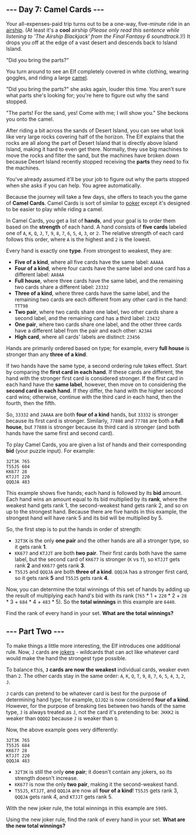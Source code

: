 ## --- Day 7: Camel Cards ---

Your all-expenses-paid trip turns out to be a one-way, five-minute ride in an [airship](https://en.wikipedia.org/wiki/Airship). (At least it's a __cool__ airship (_Please only read this sentence while listening to 'The Airship Blackjack' from the Final Fantasy 6 soundtrack._)!) It drops you off at the edge of a vast desert and descends back to Island Island.

"Did you bring the parts?"

You turn around to see an Elf completely covered in white clothing, wearing goggles, and riding a large [camel](https://en.wikipedia.org/wiki/Dromedary).

"Did you bring the parts?" she asks again, louder this time. You aren't sure what parts she's looking for; you're here to figure out why the sand stopped.

"The parts! For the sand, yes! Come with me; I will show you." She beckons you onto the camel.

After riding a bit across the sands of Desert Island, you can see what look like very large rocks covering half of the horizon. The Elf explains that the rocks are all along the part of Desert Island that is directly above Island Island, making it hard to even get there. Normally, they use big machines to move the rocks and filter the sand, but the machines have broken down because Desert Island recently stopped receiving the __parts__ they need to fix the machines.

You've already assumed it'll be your job to figure out why the parts stopped when she asks if you can help. You agree automatically.

Because the journey will take a few days, she offers to teach you the game of __Camel Cards__. Camel Cards is sort of similar to [poker](https://en.wikipedia.org/wiki/List_of_poker_hands) except it's designed to be easier to play while riding a camel.

In Camel Cards, you get a list of __hands__, and your goal is to order them based on the __strength__ of each hand. A hand consists of __five cards__ labeled one of `A`, `K`, `Q`, `J`, `T`, `9`, `8`, `7`, `6`, `5`, `4`, `3`, or `2`. The relative strength of each card follows this order, where `A` is the highest and `2` is the lowest.

Every hand is exactly one __type__. From strongest to weakest, they are:

- __Five of a kind__, where all five cards have the same label: `AAAAA`
- __Four of a kind__, where four cards have the same label and one card has a different label: `AA8AA`
- __Full house__, where three cards have the same label, and the remaining two cards share a different label: `23332`
- __Three of a kind__, where three cards have the same label, and the remaining two cards are each different from any other card in the hand: `TTT98`
- __Two pair__, where two cards share one label, two other cards share a second label, and the remaining card has a third label: `23432`
- __One pair__, where two cards share one label, and the other three cards have a different label from the pair and each other: `A23A4`
- __High card__, where all cards' labels are distinct: `23456`

Hands are primarily ordered based on type; for example, every __full house__ is stronger than any __three of a kind__.

If two hands have the same type, a second ordering rule takes effect. Start by comparing the __first card in each hand__. If these cards are different, the hand with the stronger first card is considered stronger. If the first card in each hand have the __same label__, however, then move on to considering the __second card in each hand__. If they differ, the hand with the higher second card wins; otherwise, continue with the third card in each hand, then the fourth, then the fifth.

So, `33332` and `2AAAA` are both __four of a kind__ hands, but `33332` is stronger because its first card is stronger. Similarly, `77888` and `77788` are both a __full house__, but `77888` is stronger because its third card is stronger (and both hands have the same first and second card).

To play Camel Cards, you are given a list of hands and their corresponding __bid__ (your puzzle input). For example:

```
32T3K 765
T55J5 684
KK677 28
KTJJT 220
QQQJA 483
```

This example shows five hands; each hand is followed by its __bid__ amount. Each hand wins an amount equal to its bid multiplied by its __rank__, where the weakest hand gets rank 1, the second-weakest hand gets rank 2, and so on up to the strongest hand. Because there are five hands in this example, the strongest hand will have rank 5 and its bid will be multiplied by 5.

So, the first step is to put the hands in order of strength:

- `32T3K` is the only __one pair__ and the other hands are all a stronger type, so it gets rank __1__.
- `KK677` and `KTJJT` are both __two pair__. Their first cards both have the same label, but the second card of `KK677` is stronger (`K` vs `T`), so `KTJJT` gets rank __2__ and `KK677` gets rank __3__.
- `T55J5` and `QQQJA` are both __three of a kind__. `QQQJA` has a stronger first card, so it gets rank __5__ and `T55J5` gets rank __4__.

Now, you can determine the total winnings of this set of hands by adding up the result of multiplying each hand's bid with its rank (`765` * 1 + `220` * 2 + `28` * 3 + `684` * 4 + `483` * 5). So the __total winnings__ in this example are `6440`.

Find the rank of every hand in your set. __What are the total winnings?__

## --- Part Two ---

To make things a little more interesting, the Elf introduces one additional rule. Now, `J` cards are [jokers](https://en.wikipedia.org/wiki/Joker_(playing_card)) - wildcards that can act like whatever card would make the hand the strongest type possible.

To balance this, __`J` cards are now the weakest__ individual cards, weaker even than `2`. The other cards stay in the same order: `A`, `K`, `Q`, `T`, `9`, `8`, `7`, `6`, `5`, `4`, `3`, `2`, `J`.

`J` cards can pretend to be whatever card is best for the purpose of determining hand type; for example, `QJJQ2` is now considered __four of a kind__. However, for the purpose of breaking ties between two hands of the same type, `J` is always treated as `J`, not the card it's pretending to be: `JKKK2` is weaker than `QQQQ2` because `J` is weaker than `Q`.

Now, the above example goes very differently:

```
32T3K 765
T55J5 684
KK677 28
KTJJT 220
QQQJA 483
```

- `32T3K` is still the only __one pair__; it doesn't contain any jokers, so its strength doesn't increase.
- `KK677` is now the only __two pair__, making it the second-weakest hand.
- `T55J5`, `KTJJT`, and `QQQJA` are now all __four of a kind__! `T55J5` gets rank 3, `QQQJA` gets rank 4, and `KTJJT` gets rank 5.

With the new joker rule, the total winnings in this example are `5905`.

Using the new joker rule, find the rank of every hand in your set. __What are the new total winnings?__

